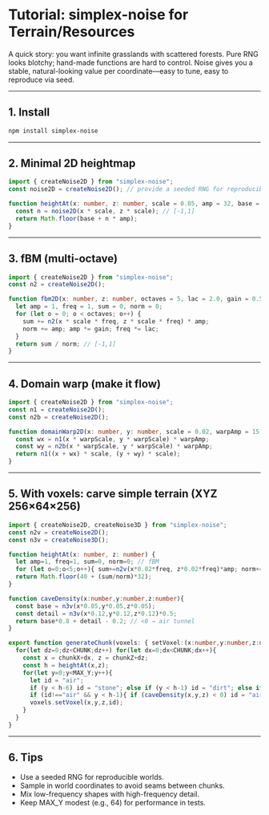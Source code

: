 # Tutorial: simplex-noise for Terrain/Resources

A quick story: you want infinite grasslands with scattered forests. Pure RNG looks blotchy; hand-made functions are hard to control. Noise gives you a stable, natural-looking value per coordinate—easy to tune, easy to reproduce via seed.

---

## 1. Install

```bash
npm install simplex-noise
```

---

## 2. Minimal 2D heightmap

```ts
import { createNoise2D } from "simplex-noise";
const noise2D = createNoise2D(); // provide a seeded RNG for reproducibility if needed

function heightAt(x: number, z: number, scale = 0.05, amp = 32, base = 40) {
  const n = noise2D(x * scale, z * scale); // [-1,1]
  return Math.floor(base + n * amp);
}
```

---

## 3. fBM (multi-octave)

```ts
import { createNoise2D } from "simplex-noise";
const n2 = createNoise2D();

function fbm2D(x: number, z: number, octaves = 5, lac = 2.0, gain = 0.5, scale = 0.02) {
  let amp = 1, freq = 1, sum = 0, norm = 0;
  for (let o = 0; o < octaves; o++) {
    sum += n2(x * scale * freq, z * scale * freq) * amp;
    norm += amp; amp *= gain; freq *= lac;
  }
  return sum / norm; // [-1,1]
}
```

---

## 4. Domain warp (make it flow)

```ts
import { createNoise2D } from "simplex-noise";
const n1 = createNoise2D();
const n2b = createNoise2D();

function domainWarp2D(x: number, y: number, scale = 0.02, warpAmp = 15, warpScale = 0.05) {
  const wx = n1(x * warpScale, y * warpScale) * warpAmp;
  const wy = n2b(x * warpScale, y * warpScale) * warpAmp;
  return n1((x + wx) * scale, (y + wy) * scale);
}
```

---

## 5. With voxels: carve simple terrain (XYZ 256×64×256)

```ts
import { createNoise2D, createNoise3D } from "simplex-noise";
const n2v = createNoise2D();
const n3v = createNoise3D();

function heightAt(x: number, z: number) {
  let amp=1, freq=1, sum=0, norm=0; // fBM
  for (let o=0;o<5;o++){ sum+=n2v(x*0.02*freq, z*0.02*freq)*amp; norm+=amp; amp*=0.5; freq*=2; }
  return Math.floor(40 + (sum/norm)*32);
}

function caveDensity(x:number,y:number,z:number){
  const base = n3v(x*0.05,y*0.05,z*0.05);
  const detail = n3v(x*0.12,y*0.12,z*0.12)*0.5;
  return base*0.8 + detail - 0.2; // <0 → air tunnel
}

export function generateChunk(voxels: { setVoxel:(x:number,y:number,z:number,id:string)=>void }, chunkX:number, chunkZ:number, CHUNK=32, MAX_Y=64, WATER=42){
  for(let dz=0;dz<CHUNK;dz++) for(let dx=0;dx<CHUNK;dx++){
    const x = chunkX+dx, z = chunkZ+dz;
    const h = heightAt(x,z);
    for(let y=0;y<MAX_Y;y++){
      let id = "air";
      if (y < h-6) id = "stone"; else if (y < h-1) id = "dirt"; else if (y===h) id = y<WATER?"sand":"grass"; else if (y<=WATER) id="water";
      if (id!=="air" && y < h-1){ if (caveDensity(x,y,z) < 0) id = "air"; }
      voxels.setVoxel(x,y,z,id);
    }
  }
}
```

---

## 6. Tips

- Use a seeded RNG for reproducible worlds.
- Sample in world coordinates to avoid seams between chunks.
- Mix low-frequency shapes with high-frequency detail.
- Keep MAX_Y modest (e.g., 64) for performance in tests.

